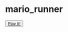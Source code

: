 # mario_runner

<button> <a href='https://abrartunio.github.io/mario_runner/index.html'> Play It! </button>
